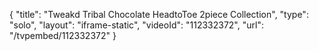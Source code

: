 {
    "title": "Tweakd Tribal Chocolate HeadtoToe 2piece Collection",
    "type": "solo",
    "layout": "iframe-static",
    "videoId": "112332372",
    "url": "\/tvpembed\/112332372"
}